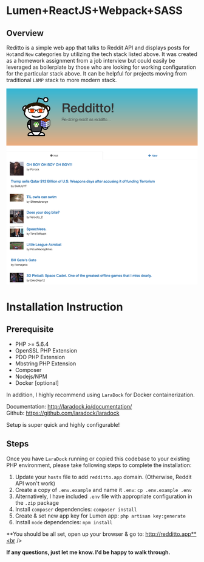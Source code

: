 # Lumen+ReactJS+Webpack+SASS

## Overview
Reditto is a simple web app that talks to Reddit API and displays posts for `Hot`and `New` categories by utilizing the tech stack listed above. It was created as a homework assignment from a job interview but could easily be leveraged as boilerplate by those who are looking for working configuration for the particular stack above. It can be helpful for projects moving from traditional `LAMP` stack to more modern stack.

![alt text](https://raw.githubusercontent.com/murnun/redditto/master/screenshot.png)

# Installation Instruction

## Prerequisite
- PHP >= 5.6.4
- OpenSSL PHP Extension
- PDO PHP Extension
- Mbstring PHP Extension
- Composer
- Nodejs/NPM
- Docker [optional]

In addition, I highly recommend using `LaraDock` for Docker containerization.

Documentation: http://laradock.io/documentation/<br />
Github: https://github.com/laradock/laradock

Setup is super quick and highly configurable!


## Steps

Once you have `LaraDock` running or copied this codebase to your existing PHP environment, please take following steps to complete the installation:

1. Update your `hosts` file to add `redditto.app` domain. (Otherwise, Reddit API won't work)
2. Create a copy of `.env.example` and name it `.env`: `cp .env.example .env`
3. Alternatively, I have included `.env` file with appropriate configuration in the `.zip` package
4. Install `composer` dependencies: `composer install`
5. Create & set new app key for Lumen app: `php artisan key:generate`
6. Install `node` dependencies: `npm install`


**You should be all set, open up your browser & go to: http://redditto.app**<br />

**If any questions, just let me know. I'd be happy to walk through.**
